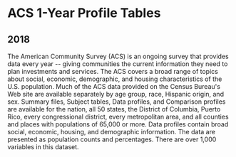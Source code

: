 # ACS 1-Year Profile Tables

## 2018

<p>The American Community Survey (ACS) is an ongoing survey that provides data
every year -- giving communities the current information they need to plan
investments and services. The ACS covers a broad range of topics about social,
economic, demographic, and housing characteristics of the U.S. population. Much
of the ACS data provided on the Census Bureau's Web site are available
separately by age group, race, Hispanic origin, and sex.  Summary files, Subject
tables, Data profiles, and Comparison profiles are available for the nation, all
50 states, the District of Columbia, Puerto Rico, every congressional district,
every metropolitan area, and all counties and places with populations of 65,000
or more.  Data profiles contain broad social, economic, housing, and demographic
information. The data are presented as population counts and percentages. There
are over 1,000 variables in this dataset.</p>

